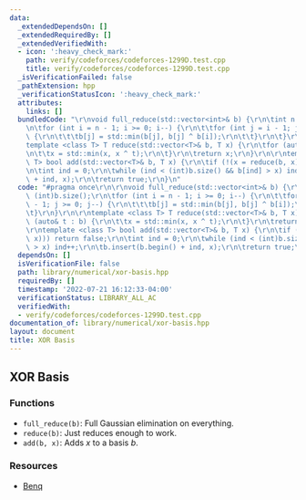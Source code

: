 ```yaml
---
data:
  _extendedDependsOn: []
  _extendedRequiredBy: []
  _extendedVerifiedWith:
  - icon: ':heavy_check_mark:'
    path: verify/codeforces/codeforces-1299D.test.cpp
    title: verify/codeforces/codeforces-1299D.test.cpp
  _isVerificationFailed: false
  _pathExtension: hpp
  _verificationStatusIcon: ':heavy_check_mark:'
  attributes:
    links: []
  bundledCode: "\r\nvoid full_reduce(std::vector<int>& b) {\r\n\tint n = (int)b.size();\r\
    \n\tfor (int i = n - 1; i >= 0; i--) {\r\n\t\tfor (int j = i - 1; j >= 0; j--)\
    \ {\r\n\t\t\tb[j] = std::min(b[j], b[j] ^ b[i]);\r\n\t\t}\r\n\t}\r\n}\r\n\r\n\
    template <class T> T reduce(std::vector<T>& b, T x) {\r\n\tfor (auto& t : b) {\r\
    \n\t\tx = std::min(x, x ^ t);\r\n\t}\r\n\treturn x;\r\n}\r\n\r\ntemplate <class\
    \ T> bool add(std::vector<T>& b, T x) {\r\n\tif (!(x = reduce(b, x))) return false;\r\
    \n\tint ind = 0;\r\n\twhile (ind < (int)b.size() && b[ind] > x) ind++;\r\n\tb.insert(b.begin()\
    \ + ind, x);\r\n\treturn true;\r\n}\n"
  code: "#pragma once\r\n\r\nvoid full_reduce(std::vector<int>& b) {\r\n\tint n =\
    \ (int)b.size();\r\n\tfor (int i = n - 1; i >= 0; i--) {\r\n\t\tfor (int j = i\
    \ - 1; j >= 0; j--) {\r\n\t\t\tb[j] = std::min(b[j], b[j] ^ b[i]);\r\n\t\t}\r\n\
    \t}\r\n}\r\n\r\ntemplate <class T> T reduce(std::vector<T>& b, T x) {\r\n\tfor\
    \ (auto& t : b) {\r\n\t\tx = std::min(x, x ^ t);\r\n\t}\r\n\treturn x;\r\n}\r\n\
    \r\ntemplate <class T> bool add(std::vector<T>& b, T x) {\r\n\tif (!(x = reduce(b,\
    \ x))) return false;\r\n\tint ind = 0;\r\n\twhile (ind < (int)b.size() && b[ind]\
    \ > x) ind++;\r\n\tb.insert(b.begin() + ind, x);\r\n\treturn true;\r\n}"
  dependsOn: []
  isVerificationFile: false
  path: library/numerical/xor-basis.hpp
  requiredBy: []
  timestamp: '2022-07-21 16:12:33-04:00'
  verificationStatus: LIBRARY_ALL_AC
  verifiedWith:
  - verify/codeforces/codeforces-1299D.test.cpp
documentation_of: library/numerical/xor-basis.hpp
layout: document
title: XOR Basis
---
```


## XOR Basis

### Functions
- `full_reduce(b)`: Full Gaussian elimination on everything. 
- `reduce(b)`: Just reduces enough to work. 
- `add(b, x)`: Adds $x$ to a basis $b$. 

### Resources
- [Benq](https://github.com/bqi343/USACO/blob/4aa96cd195a770c3a7f8977441020036d84b4f24/Implementations/content/numerical/Matrix%20(11.3)/XorBasis.h)
